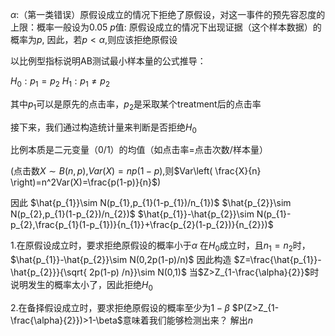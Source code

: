 $\alpha:$（第一类错误）原假设成立的情况下拒绝了原假设，对这一事件的预先容忍度的上限：概率一般设为0.05
$p$值: 原假设成立的情况下出现证据（这个样本数据）的概率为$p$,
因此，若$p<\alpha$,则应该拒绝原假设




以比例型指标说明AB测试最小样本量的公式推导：

$H_{0}:p_{1}=p_{2}$ 
$H_{1}:p_{1}\neq p_{2}$

其中$p_{1}$可以是原先的点击率，$p_{2}$是采取某个treatment后的点击率

接下来，我们通过构造统计量来判断是否拒绝$H_{0}$

比例本质是二元变量（0/1）的均值（如点击率=点击次数/样本量）

(点击数$X\sim B(n,p)$,$Var(X)=np(1-p)$,则$Var\left( \frac{X}{n} \right)=n^2Var(X)=\frac{p(1-p)}{n}$)

因此
$\hat{p_{1}}\sim N(p_{1},p_{1}(1-p_{1})/n_{1})$
$\hat{p_{2}}\sim N(p_{2},p_{1}(1-p_{2})/n_{2})$
$\hat{p_{1}}-\hat{p_{2}}\sim N(p_{1}-p_{2},\frac{p_{1}(1-p_{1})}{n_{1}}+\frac{p_{2}(1-p_{2})}{n_{2}})$

1.在原假设成立时，要求拒绝原假设的概率小于$\alpha$
在$H_{0}$成立时，且$n_{1}=n_{2}$时，$\hat{p_{1}}-\hat{p_{2}}\sim N(0,2p(1-p)/n)$
因此构造
$Z=\frac{\hat{p_{1}}-\hat{p_{2}}}{\sqrt{ 2p(1-p) /n}}\sim N(0,1)$
当$Z>Z_{1-\frac{\alpha}{2}}$时说明发生的概率太小了，因此拒绝$H_{0}$

2.在备择假设成立时，要求拒绝原假设的概率至少为$1-\beta$
$P(Z>Z_{1-\frac{\alpha}{2}})>1-\beta$意味着我们能够检测出来？
解出$n$

